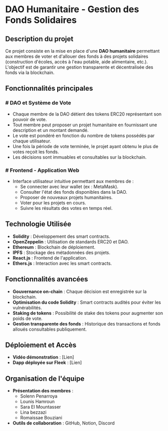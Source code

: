 # DAO Humanitaire - Gestion des Fonds Solidaires

## Description du projet

Ce projet consiste en la mise en place d'une **DAO humanitaire** permettant aux membres de voter et d'allouer des fonds à des projets solidaires (construction d'écoles, accès à l'eau potable, aide alimentaire, etc.). L'objectif est de garantir une gestion transparente et décentralisée des fonds via la blockchain.

## Fonctionnalités principales

### # DAO et Système de Vote
- Chaque membre de la DAO détient des tokens ERC20 représentant son pouvoir de vote.
- Tout membre peut proposer un projet humanitaire en fournissant une description et un montant demandé.
- Le vote est pondéré en fonction du nombre de tokens possédés par chaque utilisateur.
- Une fois la période de vote terminée, le projet ayant obtenu le plus de votes reçoit les fonds.
- Les décisions sont immuables et consultables sur la blockchain.

### # Frontend - Application Web
- Interface utilisateur intuitive permettant aux membres de :
  - Se connecter avec leur wallet (ex : MetaMask).
  - Consulter l'état des fonds disponibles dans la DAO.
  - Proposer de nouveaux projets humanitaires.
  - Voter pour les projets en cours.
  - Suivre les résultats des votes en temps réel.

## Technologie Utilisée

- **Solidity** : Développement des smart contracts.
- **OpenZeppelin** : Utilisation de standards ERC20 et DAO.
- **Ethereum** : Blockchain de déploiement.
- **IPFS** : Stockage des métadonnées des projets.
- **React.js** : Frontend de l'application.
- **Ethers.js** : Interaction avec les smart contracts.

## Fonctionnalités avancées

- **Gouvernance on-chain** : Chaque décision est enregistrée sur la blockchain.
- **Optimisation du code Solidity** : Smart contracts audités pour éviter les vulnérabilités.
- **Staking de tokens** : Possibilité de stake des tokens pour augmenter son poids de vote.
- **Gestion transparente des fonds** : Historique des transactions et fonds alloués consultables publiquement.

## Déploiement et Accès

- **Vidéo démonstration** : [Lien]
- **Dapp déployée sur Fleek** : [Lien]

## Organisation de l'équipe

- **Présentation des membres** :
  - Solenn Penarroya 
  - Lounis Hamroun
  - Sara El Mountasser
  - Lina bezzazi
  - Romaissae Bouziani
- **Outils de collaboration** : GitHub, Notion, Discord
